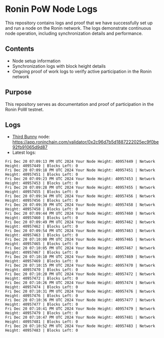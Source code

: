 # Ronin PoW Node Logs

This repository contains logs and proof that we have successfully set up and run a node on the Ronin network. The logs demonstrate continuous node operation, including synchronization details and performance.

## Contents

- Node setup information
- Synchronization logs with block height details
- Ongoing proof of work logs to verify active participation in the Ronin network

## Purpose

This repository serves as documentation and proof of participation in the Ronin PoW testnet.

## Logs

- [Third Bunny](https://thirdbunny.xyz/) node: https://app.roninchain.com/validator/0x2c96d7b5d1887222025ec9f0be92fb91065d9d87
- Latest logs:
```
Fri Dec 20 07:09:13 PM UTC 2024 Your Node Height: 40957449 | Network Height: 40957449 | Blocks Left: 0
Fri Dec 20 07:09:18 PM UTC 2024 Your Node Height: 40957451 | Network Height: 40957451 | Blocks Left: 0
Fri Dec 20 07:09:23 PM UTC 2024 Your Node Height: 40957453 | Network Height: 40957453 | Blocks Left: 0
Fri Dec 20 07:09:28 PM UTC 2024 Your Node Height: 40957455 | Network Height: 40957455 | Blocks Left: 0
Fri Dec 20 07:09:34 PM UTC 2024 Your Node Height: 40957456 | Network Height: 40957456 | Blocks Left: 0
Fri Dec 20 07:09:39 PM UTC 2024 Your Node Height: 40957458 | Network Height: 40957458 | Blocks Left: 0
Fri Dec 20 07:09:44 PM UTC 2024 Your Node Height: 40957460 | Network Height: 40957460 | Blocks Left: 0
Fri Dec 20 07:09:49 PM UTC 2024 Your Node Height: 40957462 | Network Height: 40957462 | Blocks Left: 0
Fri Dec 20 07:09:54 PM UTC 2024 Your Node Height: 40957463 | Network Height: 40957463 | Blocks Left: 0
Fri Dec 20 07:10:00 PM UTC 2024 Your Node Height: 40957465 | Network Height: 40957465 | Blocks Left: 0
Fri Dec 20 07:10:05 PM UTC 2024 Your Node Height: 40957467 | Network Height: 40957467 | Blocks Left: 0
Fri Dec 20 07:10:10 PM UTC 2024 Your Node Height: 40957469 | Network Height: 40957469 | Blocks Left: 0
Fri Dec 20 07:10:15 PM UTC 2024 Your Node Height: 40957470 | Network Height: 40957470 | Blocks Left: 0
Fri Dec 20 07:10:20 PM UTC 2024 Your Node Height: 40957472 | Network Height: 40957472 | Blocks Left: 0
Fri Dec 20 07:10:26 PM UTC 2024 Your Node Height: 40957474 | Network Height: 40957474 | Blocks Left: 0
Fri Dec 20 07:10:31 PM UTC 2024 Your Node Height: 40957476 | Network Height: 40957476 | Blocks Left: 0
Fri Dec 20 07:10:36 PM UTC 2024 Your Node Height: 40957477 | Network Height: 40957477 | Blocks Left: 0
Fri Dec 20 07:10:41 PM UTC 2024 Your Node Height: 40957479 | Network Height: 40957479 | Blocks Left: 0
Fri Dec 20 07:10:47 PM UTC 2024 Your Node Height: 40957481 | Network Height: 40957481 | Blocks Left: 0
Fri Dec 20 07:10:52 PM UTC 2024 Your Node Height: 40957483 | Network Height: 40957483 | Blocks Left: 0
```
